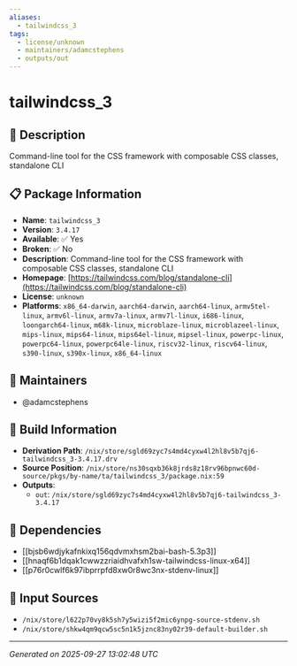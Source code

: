 ```yaml
---
aliases:
  - tailwindcss_3
tags:
  - license/unknown
  - maintainers/adamcstephens
  - outputs/out
---
```


# tailwindcss_3

## 📝 Description

Command-line tool for the CSS framework with composable CSS classes, standalone CLI

## 📋 Package Information

- **Name**: `tailwindcss_3`
- **Version**: `3.4.17`
- **Available**: ✅ Yes
- **Broken**: ✅ No
- **Description**: Command-line tool for the CSS framework with composable CSS classes, standalone CLI
- **Homepage**: [https://tailwindcss.com/blog/standalone-cli](https://tailwindcss.com/blog/standalone-cli)
- **License**: `unknown`
- **Platforms**: `x86_64-darwin`, `aarch64-darwin`, `aarch64-linux`, `armv5tel-linux`, `armv6l-linux`, `armv7a-linux`, `armv7l-linux`, `i686-linux`, `loongarch64-linux`, `m68k-linux`, `microblaze-linux`, `microblazeel-linux`, `mips-linux`, `mips64-linux`, `mips64el-linux`, `mipsel-linux`, `powerpc-linux`, `powerpc64-linux`, `powerpc64le-linux`, `riscv32-linux`, `riscv64-linux`, `s390-linux`, `s390x-linux`, `x86_64-linux`
## 👥 Maintainers

- @adamcstephens


## 🔧 Build Information

- **Derivation Path**: `/nix/store/sgld69zyc7s4md4cyxw4l2hl8v5b7qj6-tailwindcss_3-3.4.17.drv`
- **Source Position**: `/nix/store/ns30sqxb36k8jrds8z18rv96bpnwc60d-source/pkgs/by-name/ta/tailwindcss_3/package.nix:59`
- **Outputs**:
  - `out`:  `/nix/store/sgld69zyc7s4md4cyxw4l2hl8v5b7qj6-tailwindcss_3-3.4.17`

## 🔗 Dependencies

- [[bjsb6wdjykafnkixq156qdvmxhsm2bai-bash-5.3p3]]
- [[hnaqf6b1dqak1cwwzzriaidhvafxh1sw-tailwindcss-linux-x64]]
- [[p76r0cwlf6k97ibprrpfd8xw0r8wc3nx-stdenv-linux]]

## 📁 Input Sources

- `/nix/store/l622p70vy8k5sh7y5wizi5f2mic6ynpg-source-stdenv.sh`
- `/nix/store/shkw4qm9qcw5sc5n1k5jznc83ny02r39-default-builder.sh`

---
*Generated on 2025-09-27 13:02:48 UTC*
